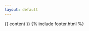 ```yaml
---
layout: default
---
```


<div class="pusher main ui stackable grid">
  <div class="four wide column"></div>
  <div class="eight wide column">
    <div class="ui content segment">
      {{ content }}
      {% include footer.html %}
    </div>
  </div>
</div>
